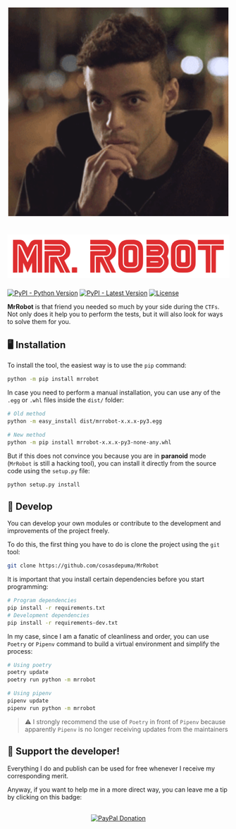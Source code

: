 <h1 align="center">
  <img src=".github/readme/elliot.gif" alt="Elliot" width="500">
  <br><br>
  <img src=".github/readme/logo.png" alt="Logo" width="600">
</h1>

[![PyPI - Python Version](https://img.shields.io/pypi/pyversions/mrrobot?logo=python&logoColor=lightblue&style=for-the-badge)](https://www.python.org/)
[![PyPI - Latest Version](https://img.shields.io/pypi/v/mrrobot?label=latest&style=for-the-badge)](https://pypi.org/project/mrrobot/)
[![License](https://img.shields.io/github/license/cosasdepuma/mrrobot?style=for-the-badge)](./LICENSE)

**MrRobot** is that friend you needed so much by your side during the `CTFs`. Not only does it help you to perform the tests, but it will also look for ways to solve them for you.

🖥️ Installation
---
To install the tool, the easiest way is to use the `pip` command:

```sh
python -m pip install mrrobot
```

In case you need to perform a manual installation, you can use any of the `.egg` or `.whl` files inside the `dist/` folder:

```sh
# Old method
python -m easy_install dist/mrrobot-x.x.x-py3.egg
```
```sh
# New method
python -m pip install mrrobot-x.x.x-py3-none-any.whl
```

But if this does not convince you because you are in **paranoid** mode (`MrRobot` is still a hacking tool), you can install it directly from the source code using the `setup.py` file:

```sh
python setup.py install
```

🔩 Develop
---
You can develop your own modules or contribute to the development and improvements of the project freely.

To do this, the first thing you have to do is clone the project using the `git` tool:

```sh
git clone https://github.com/cosasdepuma/MrRobot
```

It is important that you install certain dependencies before you start programming:

```sh
# Program dependencies
pip install -r requirements.txt
# Development dependencies
pip install -r requirements-dev.txt
```

In my case, since I am a fanatic of cleanliness and order, you can use `Poetry` or `Pipenv` command to build a virtual environment and simplify the process:

```sh
# Using poetry
poetry update
poetry run python -m mrrobot
```
```sh
# Using pipenv
pipenv update
pipenv run python -m mrrobot
```

> ⚠️ I strongly recommend the use of `Poetry` in front of `Pipenv` because apparently `Pipenv` is no longer receiving updates from the maintainers


:octopus: Support the developer!
----
Everything I do and publish can be used for free whenever I receive my corresponding merit.

Anyway, if you want to help me in a more direct way, you can leave me a tip by clicking on this badge:

<p align="center">
    </br>
    <a href="https://www.paypal.me/cosasdepuma/"><img src="https://img.shields.io/badge/Donate-PayPal-blue.svg?style=for-the-badge" alt="PayPal Donation"></a>
</p>